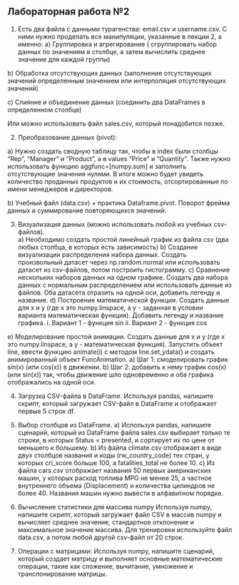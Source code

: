 ## Лабораторная работа №2

1) Есть два файла с данными турагенства: email.csv и username.csv.  C ними нужно проделать все манипуляции, указанные в лекции 2, а именно:
a)	Группировка и агрегирование ( сгруппировать набор данных по значениям в столбце, а затем вычислить среднее значение для каждой группы)

b)	Обработка отсутствующих данных (заполнение отсутствующих значений определенным значением или интерполяция отсутствующих значений)

c)	Слияние и объединение данных (соединить два DataFrames в определенном столбце)

Или можно использовать файл sales.csv, который понадобится позже.

2) Преобразование данных (pivot):
 
a) Нужно создать сводную таблицу так, чтобы в index были столбцы “Rep”, “Manager” и “Product”, а в values “Price” и “Quantity”. Также нужно использовать функцию aggfunc=[numpy.sum] и заполнить отсутствующие значения нулями. В итоге можно будет увидеть количество проданных продуктов и их стоимость, отсортированные по имени менеджеров и директоров.

b) Учебный файл (data.csv) + практика Dataframe.pivot. Поворот фрейма данных и суммирование повторяющихся значений.

3) Визуализация данных (можно использовать любой из учебных csv-файлов). 	
a) Необходимо создать простой линейный график из файла csv (два любых столбца, в которых есть зависимость)
b) Создание визуализации распределения набора данных. Создать произвольный датасет через np.random.normal или использовать датасет из csv-файлов, потом построить гистограмму. 
c) Сравнение нескольких наборов данных на одном графике. Создать два набора данных с нормальным распределением или использовать данные из файлов. Оба датасета отразить на одной оси, добавить легенду и название.
d) Построение математической функции. Создать данные для x и y (где x это numpy.linspace, а y - заданная в условии варианта математическая функция). Добавить легенду и название графика. 
i.	Вариант 1 - функция sin
ii.	Вариант 2 - функция cos

e) Моделирование простой анимации. Создать данные для x и y (где x это numpy.linspace, а y - математическая функция). Запустить объект line, ввести функцию animate(i) c методом line.set_ydata() и создать анимированный объект FuncAnimation.
a)	Шаг 1: смоделировать график sin(x) (или cos(x)) в движении.
b)	Шаг 2: добавить к нему график cos(x) (или sin(x)) так, чтобы движение шло одновременно и оба графика отображались на одной оси.

4) Загрузка CSV-файла в DataFrame. Используя pandas, напишите скрипт, который загружает CSV-файл в DataFrame и отображает первые 5 строк df.
5) Выбор столбцов из DataFrame. 
a)	Используя pandas, напишите сценарий, который из DataFrame файла sales.csv выбирает только те строки, в которых Status = presented, и сортирует их по цене от меньшего к большему.
b)	Из файла climate.csv отображает в виде двух столбцов названия и коды (rw_country_code) тех стран, у которых cri_score больше 100, а fatalities_total не более 10.
c)	Из файла cars.csv отображает названия 50 первых американских машин, у которых расход топлива MPG не менее 25, а частное внутреннего объема (Displacement) и количества цилиндров не более 40. Названия машин нужно вывести в алфавитном порядке.

6) Вычисление статистики для массива numpy
Используя numpy, напишите скрипт, который загружает файл CSV в массив numpy и вычисляет среднее значение, стандартное отклонение и максимальное значение массива. Для тренировки используйте файл data.csv, а потом любой другой csv-файл от 20 строк.

7) Операции с матрицами: Используя numpy, напишите сценарий, который создает матрицу и выполняет основные математические операции, такие как сложение, вычитание, умножение и транспонирование матрицы.

